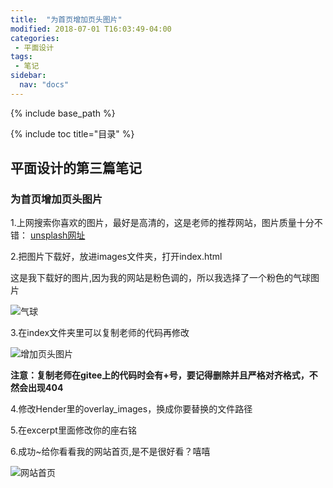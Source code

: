 ```yaml
---
title:  "为首页增加页头图片"
modified: 2018-07-01 T16:03:49-04:00
categories: 
 - 平面设计
tags:
 - 笔记
sidebar:
  nav: "docs"
---
```

 	
{% include base_path %}
 
{% include toc title="目录" %}
 	
 	
## 平面设计的第三篇笔记
 	
### 为首页增加页头图片

1.上网搜索你喜欢的图片，最好是高清的，这是老师的推荐网站，图片质量十分不错：
[unsplash网址](https://unsplash.com/)

2.把图片下载好，放进images文件夹，打开index.html

这是我下载好的图片,因为我的网站是粉色调的，所以我选择了一个粉色的气球图片

![气球](https://gitee.com/NFUNM030/minimal-mistakes/raw/master/images/%E6%B0%94%E7%90%83.jpg)
 	
3.在index文件夹里可以复制老师的代码再修改

![增加页头图片](https://gitee.com/NFUNM030/minimal-mistakes/raw/781f725dcbbfa6093ab5d9bcc108c03d8fff2024/images/%E5%A2%9E%E5%8A%A0%E9%A1%B5%E5%A4%B4%E5%9B%BE%E7%89%87.png)

**注意：复制老师在gitee上的代码时会有+号，要记得删除并且严格对齐格式，不然会出现404**	

4.修改Hender里的overlay_images，换成你要替换的文件路径

5.在excerpt里面修改你的座右铭

6.成功~给你看看我的网站首页,是不是很好看？嘻嘻

![网站首页](https://gitee.com/NFUNM030/minimal-mistakes/raw/781f725dcbbfa6093ab5d9bcc108c03d8fff2024/images/%E7%BD%91%E7%AB%99%E9%A6%96%E9%A1%B5.png)
